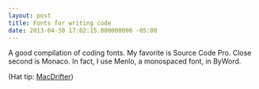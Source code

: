 ```yaml
---
layout: post
title: Fonts for writing code
date: 2013-04-30 17:02:15.000000000 -05:00
---
```

<p>A good compilation of coding fonts. My favorite is Source Code Pro. Close second is Monaco. In fact, I use Menlo, a monospaced font, in ByWord. </p>

<p>(Hat tip: <a href="http://www.macdrifter.com/2013/04/what-are-the-best-programming-fonts-link.html">MacDrifter</a>)</p>
